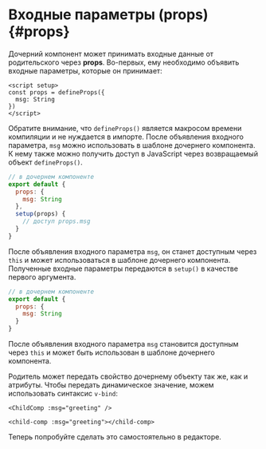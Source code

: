 # Входные параметры (props) {#props}

Дочерний компонент может принимать входные данные от родительского через **props**. Во-первых, ему необходимо объявить входные параметры, которые он принимает:

<div class="composition-api">
<div class="sfc">

```vue [ChildComp.vue]
<script setup>
const props = defineProps({
  msg: String
})
</script>
```

Обратите внимание, что `defineProps()` является макросом времени компиляции и не нуждается в импорте. После объявления входного параметра, `msg` можно использовать в шаблоне дочернего компонента. К нему также можно получить доступ в JavaScript через возвращаемый объект `defineProps()`.

</div>

<div class="html">

```js
// в дочернем компоненте
export default {
  props: {
    msg: String
  },
  setup(props) {
    // доступ props.msg
  }
}
```

После объявления входного параметра `msg`, он станет доступным через `this` и может использоваться в шаблоне дочернего компонента. Полученные входные параметры передаются в `setup()` в качестве первого аргумента.

</div>

</div>

<div class="options-api">

```js
// в дочернем компоненте
export default {
  props: {
    msg: String
  }
}
```

После объявления входного параметра `msg` становится доступным через `this` и может быть использован в шаблоне дочернего компонента.

</div>

Родитель может передать свойство дочернему объекту так же, как и атрибуты. Чтобы передать динамическое значение, можем использовать синтаксис `v-bind`:

<div class="sfc">

```vue-html
<ChildComp :msg="greeting" />
```

</div>
<div class="html">

```vue-html
<child-comp :msg="greeting"></child-comp>
```

</div>

Теперь попробуйте сделать это самостоятельно в редакторе.
